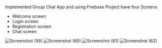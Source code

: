 Implemented Group Chat App and using Firebase 
Project have four Screens
- Welcome screen
- Login screen
- Registration screen
- Chat screen


![Screenshot (59)](https://github.com/vanshikachandna13/Chat-Box/assets/111459969/c8400c84-bc83-4e14-9943-bf0771eb8d26)
![Screenshot (60)](https://github.com/vanshikachandna13/Chat-Box/assets/111459969/da204ea0-327b-41bf-9a1d-6ddc73f7f240)
![Screenshot (61)](https://github.com/vanshikachandna13/Chat-Box/assets/111459969/18926007-572b-4e22-b470-83c4b83f7e0a)
![Screenshot (62)](https://github.com/vanshikachandna13/Chat-Box/assets/111459969/9f9a01a7-735b-434b-8ca8-e4db9b2ed5f2)
